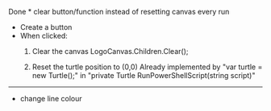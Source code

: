 Done * clear button/function instead of resetting canvas every run

- Create a button
- When clicked:
	1) Clear the canvas
		LogoCanvas.Children.Clear();

	2) Reset the turtle position to (0,0)
		Already implemented by "var turtle = new Turtle();" in "private Turtle RunPowerShellScript(string script)"
--------------------------------------------------------------------

* change line colour